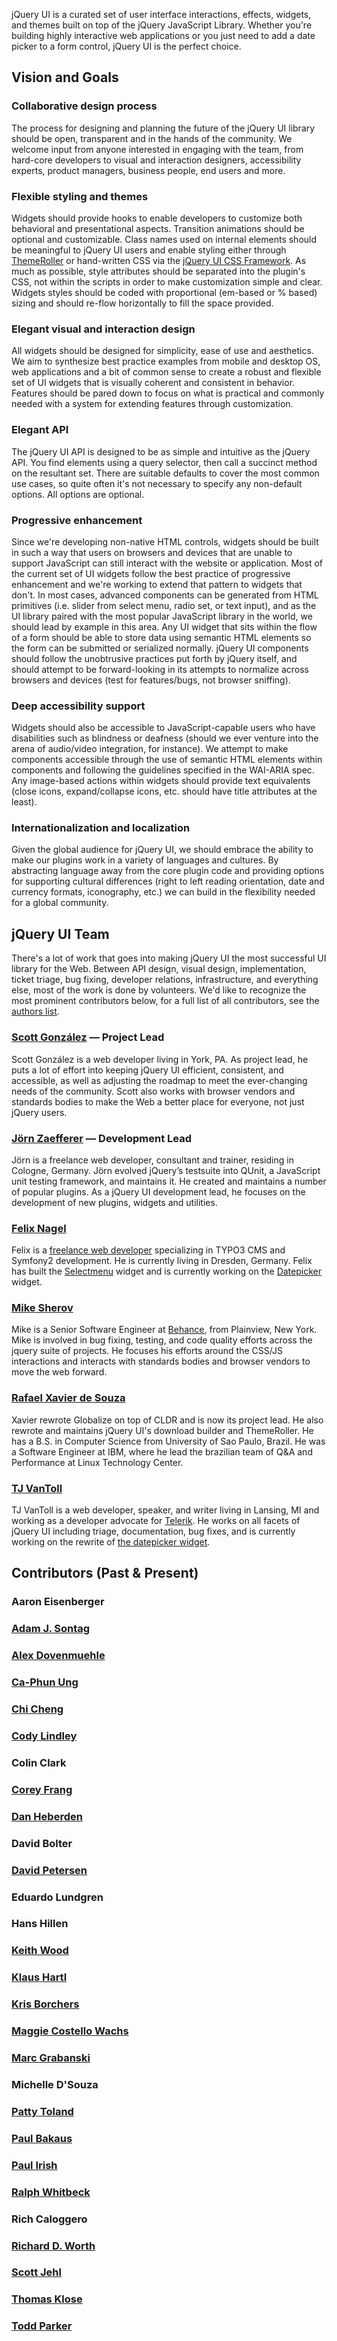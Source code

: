 <script>{
	"title": "About jQuery UI"
}</script>

jQuery UI is a curated set of user interface interactions, effects, widgets, and themes built on top of the jQuery JavaScript Library. Whether you're building highly interactive web applications or you just need to add a date picker to a form control, jQuery UI is the perfect choice.

## Vision and Goals

### Collaborative design process

The process for designing and planning the future of the jQuery UI library should be open, transparent and in the hands of the community. We welcome input from anyone interested in engaging with the team, from hard-core developers to visual and interaction designers, accessibility experts, product managers, business people, end users and more.

### Flexible styling and themes

Widgets should provide hooks to enable developers to customize both behavioral and presentational aspects. Transition animations should be optional and customizable. Class names used on internal elements should be meaningful to jQuery UI users and enable styling either through [ThemeRoller](http://jqueryui.com/themeroller/) or hand-written CSS via the [jQuery UI CSS Framework](http://learn.jquery.com/jquery-ui/theming/). As much as possible, style attributes should be separated into the plugin's CSS, not within the scripts in order to make customization simple and clear. Widgets styles should be coded with proportional (em-based or % based) sizing and should re-flow horizontally to fill the space provided.

### Elegant visual and interaction design

All widgets should be designed for simplicity, ease of use and aesthetics. We aim to synthesize best practice examples from mobile and desktop OS, web applications and a bit of common sense to create a robust and flexible set of UI widgets that is visually coherent and consistent in behavior. Features should be pared down to focus on what is practical and commonly needed with a system for extending features through customization.

### Elegant API

The jQuery UI API is designed to be as simple and intuitive as the jQuery API. You find elements using a query selector, then call a succinct method on the resultant set. There are suitable defaults to cover the most common use cases, so quite often it's not necessary to specify any non-default options. All options are optional.

### Progressive enhancement

Since we're developing non-native HTML controls, widgets should be built in such a way that users on browsers and devices that are unable to support JavaScript can still interact with the website or application. Most of the current set of UI widgets follow the best practice of progressive enhancement and we're working to extend that pattern to widgets that don't. In most cases, advanced components can be generated from HTML primitives (i.e. slider from select menu, radio set, or text input), and as the UI library paired with the most popular JavaScript library in the world, we should lead by example in this area. Any UI widget that sits within the flow of a form should be able to store data using semantic HTML elements so the form can be submitted or serialized normally. jQuery UI components should follow the unobtrusive practices put forth by jQuery itself, and should attempt to be forward-looking in its attempts to normalize across browsers and devices (test for features/bugs, not browser sniffing).

### Deep accessibility support

Widgets should also be accessible to JavaScript-capable users who have disabilities such as blindness or deafness (should we ever venture into the arena of audio/video integration, for instance). We attempt to make components accessible through the use of semantic HTML elements within components and following the guidelines specified in the WAI-ARIA spec. Any image-based actions within widgets should provide text equivalents (close icons, expand/collapse icons, etc. should have title attributes at the least).

### Internationalization and localization

Given the global audience for jQuery UI, we should embrace the ability to make our plugins work in a variety of languages and cultures.  By abstracting language away from the core plugin code and providing options for supporting cultural differences (right to left reading orientation, date and currency formats, iconography, etc.) we can build in the flexibility needed for a global community.

## jQuery UI Team

There's a lot of work that goes into making jQuery UI the most successful UI library for the Web. Between API design, visual design, implementation, ticket triage, bug fixing, developer relations, infrastructure, and everything else, most of the work is done by volunteers. We'd like to recognize the most prominent contributors below, for a full list of all contributors, see the [authors list](https://github.com/jquery/jquery-ui/blob/master/AUTHORS.txt).

### [Scott González](http://nemikor.com/) — Project Lead

Scott González is a web developer living in York, PA. As project lead, he puts a lot of effort into keeping jQuery UI efficient, consistent, and accessible, as well as adjusting the roadmap to meet the ever-changing needs of the community. Scott also works with browser vendors and standards bodies to make the Web a better place for everyone, not just jQuery users.

### [Jörn Zaefferer](http://bassistance.de/) — Development Lead

Jörn is a freelance web developer, consultant and trainer, residing in Cologne, Germany. Jörn evolved jQuery’s testsuite into QUnit, a JavaScript unit testing framework, and maintains it. He created and maintains a number of popular plugins. As a jQuery UI development lead, he focuses on the development of new plugins, widgets and utilities.

### [Felix Nagel](http://www.felixnagel.com/)

Felix is a [freelance web developer](http://www.felixnagel.com/portfolio/) specializing in TYPO3 CMS and Symfony2 development. He is currently living in Dresden, Germany. Felix has built the [Selectmenu](http://jqueryui.com/selectmenu/) widget and is currently working on the [Datepicker](http://jqueryui.com/datepicker/) widget.

### [Mike Sherov](http://mike.sherov.com)

Mike is a Senior Software Engineer at [Behance](http://blog.behance.net/dev), from Plainview, New York. Mike is involved in bug fixing, testing, and code quality efforts across the jquery suite of projects. He focuses his efforts around the CSS/JS interactions and interacts with standards bodies and browser vendors to move the web forward.

### [Rafael Xavier de Souza](http://rafael.xavier.blog.br/)

Xavier rewrote Globalize on top of CLDR and is now its project lead. He also rewrote and maintains jQuery UI's download builder and ThemeRoller. He has a B.S. in Computer Science from University of Sao Paulo, Brazil. He was a Software Engineer at IBM, where he lead the brazilian team of Q&A and Performance at Linux Technology Center.

### [TJ VanToll](http://tjvantoll.com)

TJ VanToll is a web developer, speaker, and writer living in Lansing, MI and working as a developer advocate for [Telerik](http://www.telerik.com/). He works on all facets of jQuery UI including triage, documentation, bug fixes, and is currently working on the rewrite of [the datepicker widget](http://jqueryui.com/datepicker/).

## Contributors (Past & Present)

### Aaron Eisenberger
### [Adam J. Sontag](http://www.adamjsontag.com)
### [Alex Dovenmuehle](https://github.com/Adovenmuehle)
### [Ca-Phun Ung](http://www.yelotofu.com/)
### [Chi Cheng](http://chicheng.me/)
### [Cody Lindley](http://www.codylindley.com/)
### Colin Clark
### [Corey Frang](http://gnarf.net/)
### [Dan Heberden](https://twitter.com/danheberden)
### David Bolter
### [David Petersen](http://blog.petersendidit.com/)
### Eduardo Lundgren
### Hans Hillen
### [Keith Wood](http://keith-wood.name/)
### [Klaus Hartl](http://stilbuero.de/)
### [Kris Borchers](http://krisborchers.com/)
### [Maggie Costello Wachs](http://www.filamentgroup.com/)
### [Marc Grabanski](http://marcgrabanski.com/)
### Michelle D'Souza
### [Patty Toland](http://www.filamentgroup.com/)
### [Paul Bakaus](http://paulbakaus.com/)
### [Paul Irish](http://paulirish.com/)
### [Ralph Whitbeck](http://ralphwhitbeck.com/)
### Rich Caloggero
### [Richard D. Worth](http://rdworth.org/)
### [Scott Jehl](http://www.filamentgroup.com/)
### [Thomas Klose](http://www.thomasklose.com/)
### [Todd Parker](http://www.filamentgroup.com/)
